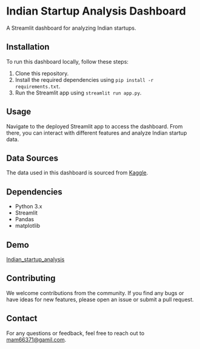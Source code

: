 # Indian Startup Analysis Dashboard

A Streamlit dashboard for analyzing Indian startups.

## Installation

To run this dashboard locally, follow these steps:

1. Clone this repository.
2. Install the required dependencies using `pip install -r requirements.txt`.
3. Run the Streamlit app using `streamlit run app.py`.

## Usage

Navigate to the deployed Streamlit app to access the dashboard. From there, you can interact with different features and analyze Indian startup data.

## Data Sources

The data used in this dashboard is sourced from [Kaggle](https://www.kaggle.com/datasets/sudalairajkumar/indian-startup-funding).

## Dependencies

- Python 3.x
- Streamlit
- Pandas
- matplotlib

## Demo

[Indian_startup_analysis](https://g4diqhlttsfjqqmbezebss.streamlit.app/)

## Contributing

We welcome contributions from the community. If you find any bugs or have ideas for new features, please open an issue or submit a pull request.

## Contact

For any questions or feedback, feel free to reach out to mam66371@gamil.com.

    

